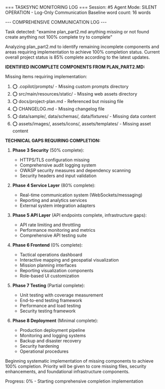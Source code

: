 === TASKSYNC MONITORING LOG ===
Session: #5
Agent Mode: SILENT OPERATION - Log-Only Communication
Baseline word count: 16 words

--- COMPREHENSIVE COMMUNICATION LOG ---

Task detected: "examine plan_part2.md anything missing or not found create anything not 100% complete try to complete"

Analyzing plan_part2.md to identify remaining incomplete components and areas requiring implementation to achieve 100% completion status. Current overall project status is 85% complete according to the latest updates.

**IDENTIFIED INCOMPLETE COMPONENTS FROM PLAN_PART2.MD:**

Missing items requiring implementation:
1. ⭕ .copilot/prompts/ - Missing custom prompts directory
2. ⭕ src/main/resources/static/ - Missing web assets directory
3. ⭕ docs/project-plan.md - Referenced but missing file
4. ⭕ CHANGELOG.md - Missing changelog file
5. ⭕ data/sample/, data/schemas/, data/fixtures/ - Missing data content
6. ⭕ assets/images/, assets/icons/, assets/templates/ - Missing asset content

**TECHNICAL GAPS REQUIRING COMPLETION:**
1. **Phase 3 Security** (50% complete):
   - HTTPS/TLS configuration missing
   - Comprehensive audit logging system
   - OWASP security measures and dependency scanning
   - Security headers and input validation

2. **Phase 4 Service Layer** (80% complete):
   - Real-time communication system (WebSockets/messaging)
   - Reporting and analytics services
   - External system integration adapters

3. **Phase 5 API Layer** (API endpoints complete, infrastructure gaps):
   - API rate limiting and throttling
   - Performance monitoring and metrics
   - Comprehensive API testing suite

4. **Phase 6 Frontend** (0% complete):
   - Tactical operations dashboard
   - Interactive mapping and geospatial visualization
   - Mission planning interfaces
   - Reporting visualization components
   - Role-based UI customization

5. **Phase 7 Testing** (Partial complete):
   - Unit testing with coverage measurement
   - End-to-end testing framework
   - Performance and load testing
   - Security testing framework

6. **Phase 8 Deployment** (Minimal complete):
   - Production deployment pipeline
   - Monitoring and logging systems
   - Backup and disaster recovery
   - Security hardening
   - Operational procedures

Beginning systematic implementation of missing components to achieve 100% completion. Priority will be given to core missing files, security enhancements, and foundational infrastructure components.

Progress: 0% - Starting comprehensive completion implementation

